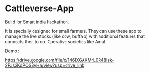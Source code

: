 # Cattleverse-App

Build for Smart india hackathon.

It is specially designed for small farmers. They can use these app to manage the live stocks (like cow, buffalo) with additional features that connects then to co. Operative societies like Amul.

Demo :

https://drive.google.com/file/d/146IXGAKMrL0R48lsk-2PJs3KdPOSByHa/view?usp=drive_link
